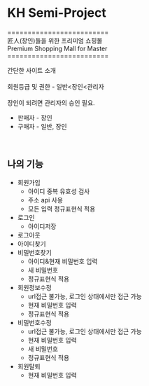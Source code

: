 # KH Semi-Project
=========================<br>
匠人(장인)들을 위한 프리미엄 쇼핑몰<br>
Premium Shopping Mall for Master<br>
=========================<br>

간단한 사이트 소개
<br><br>
회원등급 및 권한 - 일반<장인<관리자
<br><br>
장인이 되려면 관리자의 승인 필요.
<br>
 - 판매자 - 장인 
 - 구매자 - 일반, 장인
<br>

## 나의 기능 

- 회원가입
  - 아이디 중복 유효성 검사
  - 주소 api 사용
  - 모든 입력 정규표현식 적용
- 로그인
  - 아이디저장
- 로그아웃
- 아이디찾기
- 비밀번호찾기
  - 아이디&현재 비밀번호 입력
  - 새 비밀번호
  - 정규표현식 적용
- 회원정보수정
  - url접근 불가능, 로그인 상태에서만 접근 가능
  - 현재 비밀번호 입력
  - 정규표현식 적용
- 비밀번호수정
  - url접근 불가능, 로그인 상태에서만 접근 가능
  - 현재 비밀번호 입력
  - 새 비밀번호
  - 정규표현식 적용
- 회원탈퇴
  - 현재 비밀번호 입력
